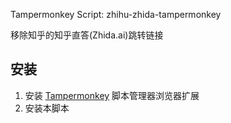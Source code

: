 Tampermonkey Script:  zhihu-zhida-tampermonkey

移除知乎的知乎直答(Zhida.ai)跳转链接

## 安装

1. 安装 [Tampermonkey](https://www.tampermonkey.net) 脚本管理器浏览器扩展
2. 安装本脚本

